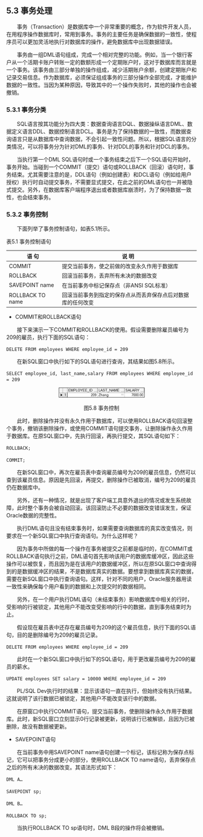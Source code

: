 ## 5.3  事务处理



&emsp;&emsp;事务（Transaction）是数据库中一个非常重要的概念，作为软件开发人员，在用程序操作数据库时，常用到事务。事务的主要任务是确保数据的一致性，使程序员可以更加灵活地执行对数据库的操作，避免数据库中出现数据错误。

&emsp;&emsp;事务由一组DML语句组成，完成一个相对完整的功能。例如，当一个银行客户从一个活期卡账户转账一定的数额形成一个定期账户时，这对于数据库而言就是一个事务。该事务由三部分单独的操作组成，减少活期账户余额，创建定期账户和记录交易信息。作为数据库，必须保证组成事务的三部分操作全部完成，才能维护数据的一致性。当因为某种原因，导致其中的一个操作失败时，其他的操作也会被撤销。

### 5.3.1  事务分类  

&emsp;&emsp;SQL语言按其功能分为四大类：数据查询语言DQL、数据操纵语言DML、数据定义语言DDL、数据控制语言DCL。事务是为了保持数据的一致性，而数据查询语言只是从数据库中查询数据，不会引起一致性问题。所以，根据SQL语言的分类情况，可以将事务分为针对DML的事务、针对DDL的事务和针对DCL的事务。

&emsp;&emsp;当执行第一个DML SQL语句时或一个事务结束之后下一个SQL语句开始时，事务开始。当碰到一个COMMIT（提交）语句或ROLLBACK（回滚）语句时，事务结束。尤其需要注意的是，DDL语句（例如创建表）和DCL语句（例如给用户授权）执行时自动提交事务，不需要显式提交，在此之前的DML语句也一并被隐式提交。另外，在数据库客户端程序退出或者数据库崩溃时，为了保持数据一致性，也会结束事务。

### 5.3.2  事务控制  

&emsp;&emsp;下面列举了事务控制语句，如表5.1所示。

表5.1  事务控制语句

| 语    句           | 说    明                                                     |
| ------------------ | ------------------------------------------------------------ |
| COMMIT             | 提交当前事务，使之前做的改变永久作用于数据库                 |
| ROLLBACK           | 回滚当前事务，丢弃所有未决的数据改变                         |
| SAVEPOINT   name   | 在当前事务中标记保存点（非ANSI SQL标准）                     |
| ROLLBACK   TO name | 回滚当前事务到指定的保存点从而丢弃保存点后对数据库的任何改变 |

 

- COMMIT和ROLLBACK语句

&emsp;&emsp;接下来演示一下COMMIT和ROLLBACK的使用。假设需要删除雇员编号为209的雇员，执行下面的SQL语句：


```
DELETE FROM employees WHERE employee_id = 209
```


&emsp;&emsp;在新SQL窗口中执行如下的SQL语句进行查询，其结果如图5.8所示。


```
SELECT employee_id, last_name,salary FROM employees WHERE employee_id = 209
```




<p align="center"><img src="../../img/d5z/tu5.8.png" /></p>  
<p align="center">图5.8  事务控制</p>  




&emsp;&emsp;此时，删除操作并没有永久作用于数据库，可以使用ROLLBACK语句回滚整个事务，撤销该删除操作，或使用COMMIT语句提交事务，让删除操作永久作用于数据库。在原SQL窗口中，先执行回滚，再执行提交，其SQL语句如下：


```
ROLLBACK;

COMMIT;
```


&emsp;&emsp;在新SQL窗口中，再次在雇员表中查询雇员编号为209的雇员信息，仍然可以查到该雇员信息。原因是先回滚，再提交，删除操作已被取消，编号为209的雇员仍在数据库中。

&emsp;&emsp;另外，还有一种情况，就是出现了客户端工具意外退出的情况或发生系统故障，此时整个事务会被自动回滚。该回滚防止不必要的数据改变错误发生，保证Oracle数据的完整性。

&emsp;&emsp;执行DML语句且没有结束事务时，如果需要查询数据库的真实改变情况，则要求在一个新SQL窗口中执行查询语句。为什么这样呢？

&emsp;&emsp;因为事务中所做的每一个操作在事务被提交之前都是临时的，在COMMIT或ROLLBACK语句执行之前，DML语句首先影响该用户的数据库缓冲区，因此这些操作可以被恢复，而且因为是在该用户的数据缓冲区，所以在原SQL窗口中查询得到的是数据缓冲区的结果，不是数据库真实的数据。要想拿到数据库真实的数据，需要在新SQL窗口中执行查询语句。这样，针对不同的用户，Oracle服务器用读一致性来确保每个用户看到的数据和上次提交时的数据相同。

&emsp;&emsp;另外，在一个用户执行DML语句（未结束事务）影响数据库中相关的行时，受影响的行被锁定，其他用户不能改变受影响的行中的数据，直到事务结束时为止。

&emsp;&emsp;假设现在雇员表中还存在雇员编号为209的这个雇员信息，执行下面的SQL语句，目的是删除编号为209的雇员记录。


```
DELETE FROM employees WHERE employee_id = 209
```


&emsp;&emsp;此时在一个新SQL窗口中执行如下的SQL语句，用于更改雇员编号为209的雇员的薪水。


```
UPDATE employees SET salary = 10000 WHERE employee_id = 209
```


&emsp;&emsp;PL/SQL Dev执行时的结果：显示该语句一直在执行，但始终没有执行结果。这就说明了该行数据已被锁定，其他用户不能改变该行中的数据。

&emsp;&emsp;在原窗口中执行COMMIT语句，提交当前事务，使删除操作永久作用于数据库。此时，新SQL窗口立刻显示0行记录被更新，说明该行已被解锁，且因为已被删除，故没有数据被更新。

- SAVEPOINT语句

&emsp;&emsp;在当前事务中用SAVEPOINT name语句创建一个标记，该标记称为保存点标记，它可以把事务分成更小的部分，使用ROLLBACK TO name语句，丢弃保存点之后的所有未决的数据改变。其语法形式如下：


```
DML A…

SAVEPOINT sp;

DML B…

ROLLBACK TO sp;
```


&emsp;&emsp;当执行ROLLBACK TO sp语句时，DML B段的操作将会被撤销。



